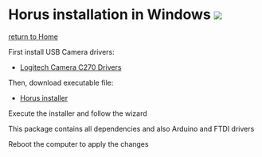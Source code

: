 # Horus installation in Windows ![][windows-logo]

[return to Home](../../README.md)

First install USB Camera drivers:
* [Logitech Camera C270 Drivers](http://support.logitech.com/en_us/product/hd-webcam-c270)

Then, download executable file:
* [Horus installer](http://storage.googleapis.com/bq-horus/releases/Horus_0.1.2.1.exe)

Execute the installer and follow the wizard

This package contains all dependencies and also Arduino and FTDI drivers

Reboot the computer to apply the changes

[windows-logo]: ../images/windows.png